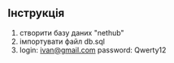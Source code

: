 ## Інструкція

1) створити базу даних "nethub"
2) імпортувати файл db.sql
3) login: ivan@gmail.com
   password: Qwerty12
